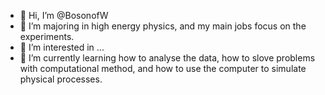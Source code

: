 - 👋 Hi, I’m @BosonofW
- 📖 I’m majoring in high energy physics, and my main jobs focus on the experiments.
- 👀 I’m interested in ...
- 🌱 I’m currently learning how to analyse the data, how to slove problems with computational method, and how to use the computer to simulate physical processes.
<!--- 💞️ I’m looking to collaborate on ...
- 📫 How to reach me ...--->

<!---
BosonofW/BosonofW is a ✨ special ✨ repository because its `README.md` (this file) appears on your GitHub profile.
You can click the Preview link to take a look at your changes.
--->
